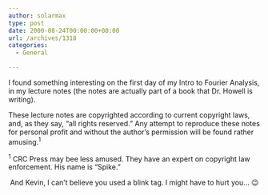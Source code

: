 ```yaml
---
author: solarmax
type: post
date: 2000-08-24T00:00:00+00:00
url: /archives/1318
categories:
  - General

---
```

I found something interesting on the first day of my Intro to Fourier Analysis, in my lecture notes (the notes are actually part of a book that Dr. Howell is writing). 

These lecture notes are copyrighted according to current copyright laws, and, as they say, &#8220;all rights reserved.&#8221; Any attempt to reproduce these notes for personal profit and without the author&#8217;s permission will be found rather amusing.<sup>1</sup>  
  
<sup>1</sup> CRC Press may bee less amused. They have an expert on copyright law enforcement. His name is &#8220;Spike.&#8221;

<center>
  And Kevin, I can&#8217;t believe you used a blink tag. I might have to hurt you&#8230; 😉
</center>